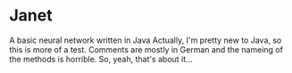 # Janet
A basic neural network written in Java
Actually, I'm pretty new to Java, so this is more of a test. Comments are mostly in German and the nameing of the methods is horrible. So, yeah, that's about it...
